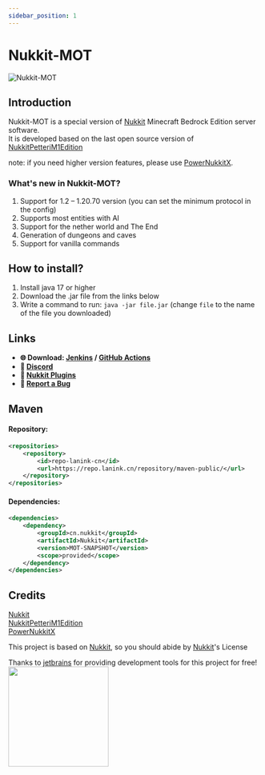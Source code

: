 ```yaml
---
sidebar_position: 1
---
```


# Nukkit-MOT

![Nukkit-MOT](/images/banner.png)

## Introduction
Nukkit-MOT is a special version of [Nukkit](https://github.com/CloudburstMC/Nukkit) Minecraft Bedrock Edition server software.  
It is developed based on the last open source version of [NukkitPetteriM1Edition](https://github.com/PetteriM1/NukkitPetteriM1Edition)

note: if you need higher version features, please use [PowerNukkitX](https://github.com/PowerNukkitX/PowerNukkitX).

### What's new in Nukkit-MOT?
1. Support for 1.2 – 1.20.70 version (you can set the minimum protocol in the config)
2. Supports most entities with AI
3. Support for the nether world and The Еnd
4. Generation of dungeons and caves
5. Support for vanilla commands

## How to install?
1. Install java 17 or higher
3. Download the .jar file from the links below
4. Write a command to run: `java -jar file.jar` (change `file` to the name of the file you downloaded)

## Links
- __🌐 Download: [Jenkins](https://motci.cn/job/Nukkit-MOT/job/master/) / [GitHub Actions](https://github.com/MemoriesOfTime/Nukkit-MOT/actions/workflows/maven.yml?query=branch%3Amaster)__
- __💬 [Discord](https://discord.gg/pJjQDQC)__
- __🔌 [Nukkit Plugins](https://cloudburstmc.org/resources/categories/nukkit-plugins.1/)__
- __🐞 [Report a Bug](https://github.com/MemoriesOfTime/Nukkit-MOT/issues/new/choose)__

## Maven
#### Repository:
```xml
<repositories>
    <repository>
        <id>repo-lanink-cn</id>
        <url>https://repo.lanink.cn/repository/maven-public/</url>
    </repository>
</repositories>
```

#### Dependencies:
```xml
<dependencies>
    <dependency>
        <groupId>cn.nukkit</groupId>
        <artifactId>Nukkit</artifactId>
        <version>MOT-SNAPSHOT</version>
        <scope>provided</scope>
    </dependency>
</dependencies>
```

## Credits
[Nukkit](https://github.com/CloudburstMC/Nukkit)  
[NukkitPetteriM1Edition](https://github.com/PetteriM1/NukkitPetteriM1Edition)  
[PowerNukkitX](https://github.com/PowerNukkitX/PowerNukkitX)

This project is based on [Nukkit](https://github.com/CloudburstMC/Nukkit), so you should abide by [Nukkit](https://github.com/CloudburstMC/Nukkit)'s License

Thanks to [jetbrains](https://jb.gg/OpenSourceSupport) for providing development tools for this project for free!  
[<img src="https://resources.jetbrains.com/storage/products/company/brand/logos/jb_beam.png" width="200"/>](https://jb.gg/OpenSourceSupport)

